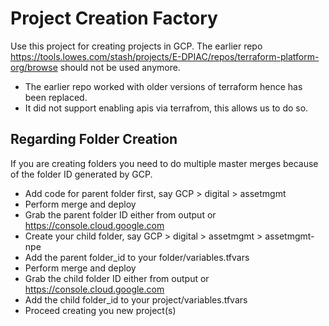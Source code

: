 # Project Creation Factory

Use this project for creating projects in GCP. The earlier repo https://tools.lowes.com/stash/projects/E-DPIAC/repos/terraform-platform-org/browse should not be used anymore.
 - The earlier repo worked with older versions of terraform hence has been replaced.
 - It did not support enabling apis via terrafrom, this allows us to do so.

## Regarding Folder Creation

If you are creating folders you need to do multiple master merges because of the folder ID generated by GCP.
 - Add code for parent folder first, say GCP > digital > assetmgmt
 - Perform merge and deploy
 - Grab the parent folder ID either from output or https://console.cloud.google.com
 - Create your child folder, say GCP > digital > assetmgmt > assetmgmt-npe
 - Add the parent folder_id to your folder/variables.tfvars
 - Perform merge and deploy
 - Grab the child folder ID either from output or https://console.cloud.google.com
 - Add the child folder_id to your project/variables.tfvars
 - Proceed creating you new project(s)